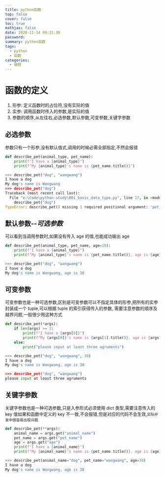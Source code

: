 ```yaml
---
title: python函数
top: false
cover: false
toc: true
mathjax: false
date: 2020-11-14 09:31:30
password:
summary: python函数
tags:
  - python
  - 函数
categories:
  - 编程
---
```


# 函数的定义

1. 形参: 定义函数时的占位符,没有实际的值
2. 实参: 调用函数时传入的参数,是实际的值
3. 参数的顺序,从左往右,必选参数,默认参数,可变参数,关键字参数

## 必选参数

参数只有一个形参,没有默认值式,调用的时候必需全部指定,不然会报错

```python
def describe_pet(animal_type, pet_name):
    print(f"I have a {animal_type}")
    print(f"My {animal_type}'s name is {pet_name.title()}")

>>> describe_pet("dog", "wangwang")
I have a dog
My dog's name is Wangwang
>>> describe_pet("dog")
Traceback (most recent call last):
  File "e:\Code\python-study\001_basic_data_type.py", line 17, in <module>
    describe_pet("dog")
TypeError: describe_pet() missing 1 required positional argument: 'pet_name'
```

## 默认参数--_可选参数_

可以看到当调用参数时,如果没有传入 age 的值,也能成功输出 age

```python
def describe_pet(animal_type, pet_name, age=10):
    print(f"I have a {animal_type}")
    print(f"My {animal_type}'s name is {pet_name.title()}, age is {age}")

>>> describe_pet("dog", "wangwang")
I have a dog
My dog's name is Wangwang, age is 10
```

## 可变参数

可变参数也是一种可选参数,区别是可变参数可以不指定具体的形参,把所有的实参封装成一个 tuple,可以根据 tuple 的索引获得传入的参数, 需要注意参数的顺序及越界问题,一般很少用这种方式

```python
def describe_pet(*args):
    if len(args) >= 3:
        print(f"I have a {args[0]}")
        print(f"My {args[0]}'s name is {args[1].title()}, age is {args[2]}")
    else:
        print("please input at least three agruments")

>>> describe_pet("dog", "wangwang", 30)
I have a dog
My dog's name is Wangwang, age is 30

>>> describe_pet("dog", "wangwang")
please input at least three agruments
```

## 关键字参数

关键字参数也是一种可选参数,只是入参形式必须使用 dict 类型,需要注意传入的 key 值如果和函数中定义的 key 不一致,不会报错,但是对应的代码不会生效,`实际开发中很容易出现问题`

```python
def describe_pet(**args):
    animal_name = args.get("animal_name")
    pet_name = args.get("pet_name")
    age = args.get("age")
    print(f"I have a {animal_name}")
    print(f"My {animal_name}'s name is {pet_name.title()}, age is {age}")

>>> describe_pet(animal_name="dog", pet_name="wangwang", age=30)
I have a dog
My dog's name is Wangwang, age is 30
```
